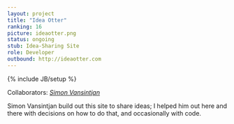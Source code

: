 ```yaml
---
layout: project
title: "Idea Otter"
ranking: 16
picture: ideaotter.png
status: ongoing
stub: Idea-Sharing Site
role: Developer
outbound: http://ideaotter.com
---
```

{% include JB/setup %}

Collaborators: _[Simon Vansintjan](http://simon.vansintjan.net/)_

Simon Vansintjan build out this site to share ideas; I helped him out here and there with decisions on how to do that, and occasionally with code.